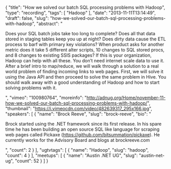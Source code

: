 {
  "title": "How we solved our batch SQL processing problems with Hadoop",
  "type": "recording",
  "tags": [
    "Hadoop"
  ],
  "date": "2013-11-11T13:14:49",
  "draft": false,
  "slug": "how-we-solved-our-batch-sql-processing-problems-with-hadoop",
  "abstract": "<p>Does your SQL batch jobs take too long to complete? Does all that data stored in staging tables keep you up at night? Does dirty data cause the ETL process to barf with primary key violations? When product asks for another metric does it take 5 different alter scripts, 10 changes to SQL stored procs, and 8 changes to existing SSIS packages? If this is your organization, Hadoop can help with all these. You don’t need internet scale data to use it. After a brief intro to map/reduce, we will walk through a solution to a real world problem of finding incoming links to web pages. First, we will solve it using the Java API and then proceed to solve the same problem in Hive. You should walk away with a good understanding of Hadoop and how to start solving problems with it.</p>",
  "vimeo": "100980764",
  "moreinfo": "http://adnug.org/Home/november-11-how-we-solved-our-batch-sql-processing-problems-with-hadoop/",
  "thumbnail": "https://i.vimeocdn.com/video/482639317_295x166.jpg",
  "speakers": [
    {
      "name": "Brock Reeve",
      "slug": "brock-reeve",
      "bio": "<p>Brock started using the .NET framework since its first release. In his spare time he has been building an open source SQL like language for scraping web pages called Pickaxe (https://github.com/bitsummation/pickaxe). He currently works for the Advisory Board and blogs at brockreeve.com</p>",
      "count": 2
    }
  ],
  "ugtvtags": [
    {
      "name": "Hadoop",
      "slug": "hadoop",
      "count": 4
    }
  ],
  "meetups": [
    {
      "name": "Austin .NET UG",
      "slug": "austin-net-ug",
      "count": 52
    }
  ]
}